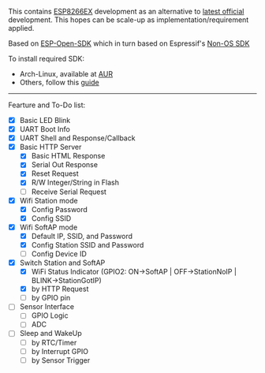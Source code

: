 This contains [ESP8266EX](https://www.espressif.com/en/products/hardware/esp8266ex/overview) development as an alternative to [latest official](https://github.com/SafeVisionID/esp-latestcode) development.
This hopes can be scale-up as implementation/requirement applied.

Based on [ESP-Open-SDK](https://github.com/pfalcon/esp-open-sdk) which in turn based on Espressif's [Non-OS SDK](https://github.com/espressif/ESP8266_NONOS_SDK)

To install required SDK:
- Arch-Linux, available at [AUR](https://aur.archlinux.org/packages/esp-open-sdk-git/)
- Others, follow this [guide](https://github.com/pfalcon/esp-open-sdk/blob/master/README.md)

-----------------------------------------------------------------------

Fearture and To-Do list:
- [x] Basic LED Blink
- [x] UART Boot Info
- [x] UART Shell and Response/Callback
- [x] Basic HTTP Server
	- [x] Basic HTML Response
	- [x] Serial Out Response
	- [x] Reset Request
	- [x] R/W Integer/String in Flash
	- [ ] Receive Serial Request
- [x] Wifi Station mode
	- [x] Config Password
	- [x] Config SSID
- [x] Wifi SoftAP mode
	- [x] Default IP, SSID, and Password
	- [x] Config Station SSID and Password
	- [ ] Config Device ID
- [x] Switch Station and SoftAP
	- [x] WiFi Status Indicator (GPIO2: ON->SoftAP | OFF->StationNoIP | BLINK->StationGotIP)
	- [x] by HTTP Request
	- [ ] by GPIO pin
- [ ] Sensor Interface
	- [ ] GPIO Logic
	- [ ] ADC
- [ ] Sleep and WakeUp
	- [ ] by RTC/Timer
	- [ ] by Interrupt GPIO
	- [ ] by Sensor Trigger
